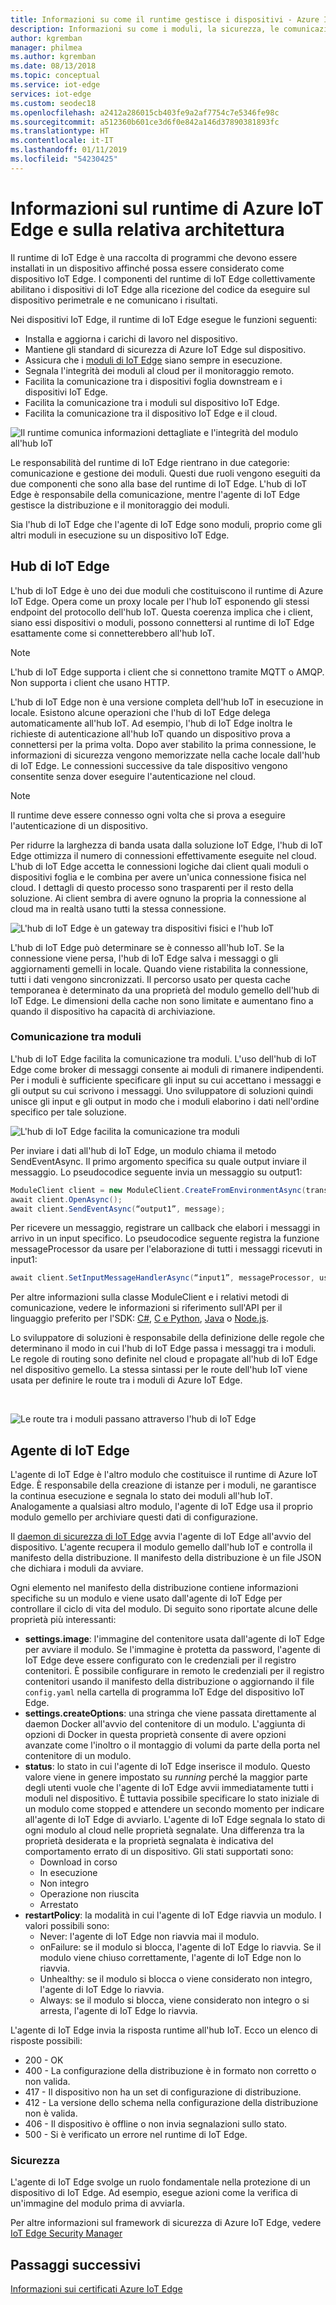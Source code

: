 ```yaml
---
title: Informazioni su come il runtime gestisce i dispositivi - Azure IoT Edge | Microsoft Docs
description: Informazioni su come i moduli, la sicurezza, le comunicazioni e la creazione di report per i dispositivi vengono gestiti dal runtime di Azure IoT Edge
author: kgremban
manager: philmea
ms.author: kgremban
ms.date: 08/13/2018
ms.topic: conceptual
ms.service: iot-edge
services: iot-edge
ms.custom: seodec18
ms.openlocfilehash: a2412a286015cb403fe9a2af7754c7e5346fe98c
ms.sourcegitcommit: a512360b601ce3d6f0e842a146d37890381893fc
ms.translationtype: HT
ms.contentlocale: it-IT
ms.lasthandoff: 01/11/2019
ms.locfileid: "54230425"
---
```

# <a name="understand-the-azure-iot-edge-runtime-and-its-architecture"></a>Informazioni sul runtime di Azure IoT Edge e sulla relativa architettura

Il runtime di IoT Edge è una raccolta di programmi che devono essere installati in un dispositivo affinché possa essere considerato come dispositivo IoT Edge. I componenti del runtime di IoT Edge collettivamente abilitano i dispositivi di IoT Edge alla ricezione del codice da eseguire sul dispositivo perimetrale e ne comunicano i risultati. 

Nei dispositivi IoT Edge, il runtime di IoT Edge esegue le funzioni seguenti:

* Installa e aggiorna i carichi di lavoro nel dispositivo.
* Mantiene gli standard di sicurezza di Azure IoT Edge sul dispositivo.
* Assicura che i [moduli di IoT Edge](iot-edge-modules.md) siano sempre in esecuzione.
* Segnala l'integrità dei moduli al cloud per il monitoraggio remoto.
* Facilita la comunicazione tra i dispositivi foglia downstream e i dispositivi IoT Edge.
* Facilita la comunicazione tra i moduli sul dispositivo IoT Edge.
* Facilita la comunicazione tra il dispositivo IoT Edge e il cloud.

![Il runtime comunica informazioni dettagliate e l'integrità del modulo all'hub IoT](./media/iot-edge-runtime/Pipeline.png)

Le responsabilità del runtime di IoT Edge rientrano in due categorie: comunicazione e gestione dei moduli. Questi due ruoli vengono eseguiti da due componenti che sono alla base del runtime di IoT Edge. L'hub di IoT Edge è responsabile della comunicazione, mentre l'agente di IoT Edge gestisce la distribuzione e il monitoraggio dei moduli. 

Sia l'hub di IoT Edge che l'agente di IoT Edge sono moduli, proprio come gli altri moduli in esecuzione su un dispositivo IoT Edge. 

## <a name="iot-edge-hub"></a>Hub di IoT Edge

L'hub di IoT Edge è uno dei due moduli che costituiscono il runtime di Azure IoT Edge. Opera come un proxy locale per l'hub IoT esponendo gli stessi endpoint del protocollo dell'hub IoT. Questa coerenza implica che i client, siano essi dispositivi o moduli, possono connettersi al runtime di IoT Edge esattamente come si connetterebbero all'hub IoT. 

>[!NOTE]
> L'hub di IoT Edge supporta i client che si connettono tramite MQTT o AMQP. Non supporta i client che usano HTTP. 

L'hub di IoT Edge non è una versione completa dell'hub IoT in esecuzione in locale. Esistono alcune operazioni che l'hub di IoT Edge delega automaticamente all'hub IoT. Ad esempio, l'hub di IoT Edge inoltra le richieste di autenticazione all'hub IoT quando un dispositivo prova a connettersi per la prima volta. Dopo aver stabilito la prima connessione, le informazioni di sicurezza vengono memorizzate nella cache locale dall'hub di IoT Edge. Le connessioni successive da tale dispositivo vengono consentite senza dover eseguire l'autenticazione nel cloud. 

>[!NOTE]
>Il runtime deve essere connesso ogni volta che si prova a eseguire l'autenticazione di un dispositivo.

Per ridurre la larghezza di banda usata dalla soluzione IoT Edge, l'hub di IoT Edge ottimizza il numero di connessioni effettivamente eseguite nel cloud. L'hub di IoT Edge accetta le connessioni logiche dai client quali moduli o dispositivi foglia e le combina per avere un'unica connessione fisica nel cloud. I dettagli di questo processo sono trasparenti per il resto della soluzione. Ai client sembra di avere ognuno la propria la connessione al cloud ma in realtà usano tutti la stessa connessione. 

![L'hub di IoT Edge è un gateway tra dispositivi fisici e l'hub IoT](./media/iot-edge-runtime/Gateway.png)

 L'hub di IoT Edge può determinare se è connesso all'hub IoT. Se la connessione viene persa, l'hub di IoT Edge salva i messaggi o gli aggiornamenti gemelli in locale. Quando viene ristabilita la connessione, tutti i dati vengono sincronizzati. Il percorso usato per questa cache temporanea è determinato da una proprietà del modulo gemello dell'hub di IoT Edge. Le dimensioni della cache non sono limitate e aumentano fino a quando il dispositivo ha capacità di archiviazione. 

### <a name="module-communication"></a>Comunicazione tra moduli

 L'hub di IoT Edge facilita la comunicazione tra moduli. L'uso dell'hub di IoT Edge come broker di messaggi consente ai moduli di rimanere indipendenti. Per i moduli è sufficiente specificare gli input su cui accettano i messaggi e gli output su cui scrivono i messaggi. Uno sviluppatore di soluzioni quindi unisce gli input e gli output in modo che i moduli elaborino i dati nell'ordine specifico per tale soluzione. 

![L'hub di IoT Edge facilita la comunicazione tra moduli](./media/iot-edge-runtime/module-endpoints.png)

Per inviare i dati all'hub di IoT Edge, un modulo chiama il metodo SendEventAsync. Il primo argomento specifica su quale output inviare il messaggio. Lo pseudocodice seguente invia un messaggio su output1:

   ```csharp
   ModuleClient client = new ModuleClient.CreateFromEnvironmentAsync(transportSettings); 
   await client.OpenAsync(); 
   await client.SendEventAsync(“output1”, message); 
   ```

Per ricevere un messaggio, registrare un callback che elabori i messaggi in arrivo in un input specifico. Lo pseudocodice seguente registra la funzione messageProcessor da usare per l'elaborazione di tutti i messaggi ricevuti in input1:

   ```csharp
   await client.SetInputMessageHandlerAsync(“input1”, messageProcessor, userContext);
   ```

Per altre informazioni sulla classe ModuleClient e i relativi metodi di comunicazione, vedere le informazioni si riferimento sull'API per il linguaggio preferito per l'SDK: [C#](https://docs.microsoft.com/dotnet/api/microsoft.azure.devices.client.moduleclient?view=azure-dotnet), [C e Python](https://docs.microsoft.com/azure/iot-hub/iot-c-sdk-ref/iothub-module-client-h), [Java](https://docs.microsoft.com/java/api/com.microsoft.azure.sdk.iot.device.moduleclient?view=azure-java-stable) o [Node.js](https://docs.microsoft.com/javascript/api/azure-iot-device/moduleclient?view=azure-node-latest).

Lo sviluppatore di soluzioni è responsabile della definizione delle regole che determinano il modo in cui l'hub di IoT Edge passa i messaggi tra i moduli. Le regole di routing sono definite nel cloud e propagate all'hub di IoT Edge nel dispositivo gemello. La stessa sintassi per le route dell'hub IoT viene usata per definire le route tra i moduli di Azure IoT Edge. 

<!--- For more info on how to declare routes between modules, see []. --->   

![Le route tra i moduli passano attraverso l'hub di IoT Edge](./media/iot-edge-runtime/module-endpoints-with-routes.png)

## <a name="iot-edge-agent"></a>Agente di IoT Edge

L'agente di IoT Edge è l'altro modulo che costituisce il runtime di Azure IoT Edge. È responsabile della creazione di istanze per i moduli, ne garantisce la continua esecuzione e segnala lo stato dei moduli all'hub IoT. Analogamente a qualsiasi altro modulo, l'agente di IoT Edge usa il proprio modulo gemello per archiviare questi dati di configurazione. 

Il [daemon di sicurezza di IoT Edge](iot-edge-security-manager.md) avvia l'agente di IoT Edge all'avvio del dispositivo. L'agente recupera il modulo gemello dall'hub IoT e controlla il manifesto della distribuzione. Il manifesto della distribuzione è un file JSON che dichiara i moduli da avviare. 

Ogni elemento nel manifesto della distribuzione contiene informazioni specifiche su un modulo e viene usato dall'agente di IoT Edge per controllare il ciclo di vita del modulo. Di seguito sono riportate alcune delle proprietà più interessanti: 

* **settings.image**: l'immagine del contenitore usata dall'agente di IoT Edge per avviare il modulo. Se l'immagine è protetta da password, l'agente di IoT Edge deve essere configurato con le credenziali per il registro contenitori. È possibile configurare in remoto le credenziali per il registro contenitori usando il manifesto della distribuzione o aggiornando il file `config.yaml` nella cartella di programma IoT Edge del dispositivo IoT Edge.
* **settings.createOptions**: una stringa che viene passata direttamente al daemon Docker all'avvio del contenitore di un modulo. L'aggiunta di opzioni di Docker in questa proprietà consente di avere opzioni avanzate come l'inoltro o il montaggio di volumi da parte della porta nel contenitore di un modulo.  
* **status**: lo stato in cui l'agente di IoT Edge inserisce il modulo. Questo valore viene in genere impostato su *running* perché la maggior parte degli utenti vuole che l'agente di IoT Edge avvii immediatamente tutti i moduli nel dispositivo. È tuttavia possibile specificare lo stato iniziale di un modulo come stopped e attendere un secondo momento per indicare all'agente di IoT Edge di avviarlo. L'agente di IoT Edge segnala lo stato di ogni modulo al cloud nelle proprietà segnalate. Una differenza tra la proprietà desiderata e la proprietà segnalata è indicativa del comportamento errato di un dispositivo. Gli stati supportati sono:
   * Download in corso
   * In esecuzione
   * Non integro
   * Operazione non riuscita
   * Arrestato
* **restartPolicy**: la modalità in cui l'agente di IoT Edge riavvia un modulo. I valori possibili sono:
   * Never: l'agente di IoT Edge non riavvia mai il modulo.
   * onFailure: se il modulo si blocca, l'agente di IoT Edge lo riavvia. Se il modulo viene chiuso correttamente, l'agente di IoT Edge non lo riavvia.
   * Unhealthy: se il modulo si blocca o viene considerato non integro, l'agente di IoT Edge lo riavvia.
   * Always: se il modulo si blocca, viene considerato non integro o si arresta, l'agente di IoT Edge lo riavvia. 

L'agente di IoT Edge invia la risposta runtime all'hub IoT. Ecco un elenco di risposte possibili:
  * 200 - OK
  * 400 - La configurazione della distribuzione è in formato non corretto o non valida.
  * 417 - Il dispositivo non ha un set di configurazione di distribuzione.
  * 412 - La versione dello schema nella configurazione della distribuzione non è valida.
  * 406 - Il dispositivo è offline o non invia segnalazioni sullo stato.
  * 500 - Si è verificato un errore nel runtime di IoT Edge.

### <a name="security"></a>Sicurezza

L'agente di IoT Edge svolge un ruolo fondamentale nella protezione di un dispositivo di IoT Edge. Ad esempio, esegue azioni come la verifica di un'immagine del modulo prima di avviarla. 

Per altre informazioni sul framework di sicurezza di Azure IoT Edge, vedere [IoT Edge Security Manager](iot-edge-security-manager.md)

## <a name="next-steps"></a>Passaggi successivi

[Informazioni sui certificati Azure IoT Edge](iot-edge-certs.md)
